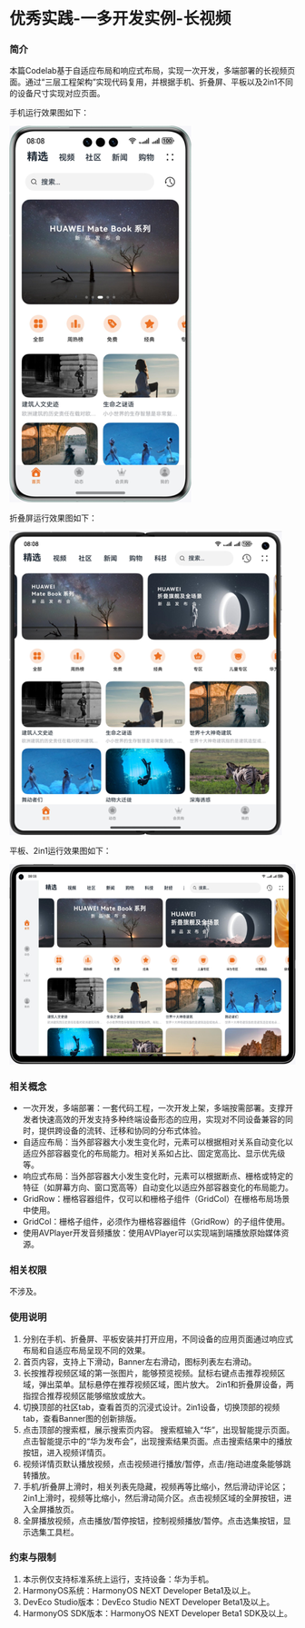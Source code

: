 # 优秀实践-一多开发实例-长视频

### 简介

本篇Codelab基于自适应布局和响应式布局，实现一次开发，多端部署的长视频页面。通过“三层工程架构”实现代码复用，并根据手机、折叠屏、平板以及2in1不同的设备尺寸实现对应页面。

手机运行效果图如下：

![](screenshots/device/phone.png)

折叠屏运行效果图如下：

![](screenshots/device/foldable.png)

平板、2in1运行效果图如下：

![](screenshots/device/tablet.png)

### 相关概念

- 一次开发，多端部署：一套代码工程，一次开发上架，多端按需部署。支撑开发者快速高效的开发支持多种终端设备形态的应用，实现对不同设备兼容的同时，提供跨设备的流转、迁移和协同的分布式体验。
- 自适应布局：当外部容器大小发生变化时，元素可以根据相对关系自动变化以适应外部容器变化的布局能力。相对关系如占比、固定宽高比、显示优先级等。
- 响应式布局：当外部容器大小发生变化时，元素可以根据断点、栅格或特定的特征（如屏幕方向、窗口宽高等）自动变化以适应外部容器变化的布局能力。
- GridRow：栅格容器组件，仅可以和栅格子组件（GridCol）在栅格布局场景中使用。
- GridCol：栅格子组件，必须作为栅格容器组件（GridRow）的子组件使用。
- 使用AVPlayer开发音频播放：使用AVPlayer可以实现端到端播放原始媒体资源。

### 相关权限

不涉及。

### 使用说明

1. 分别在手机、折叠屏、平板安装并打开应用，不同设备的应用页面通过响应式布局和自适应布局呈现不同的效果。
2. 首页内容，支持上下滑动，Banner左右滑动，图标列表左右滑动。
3. 长按推荐视频区域的第一张图片，能够预览视频。鼠标右键点击推荐视频区域，弹出菜单。鼠标悬停在推荐视频区域，图片放大。 2in1和折叠屏设备，两指捏合推荐视频区能够缩放或放大。
4. 切换顶部的社区tab，查看首页的沉浸式设计。2in1设备，切换顶部的视频tab，查看Banner图的创新排版。
5. 点击顶部的搜索框，展示搜索页内容。 搜索框输入“华”，出现智能提示页面。点击智能提示中的“华为发布会”，出现搜索结果页面。点击搜索结果中的播放按钮，进入视频详情页。
6. 视频详情页默认播放视频，点击视频进行播放/暂停，点击/拖动进度条能够跳转播放。
7. 手机/折叠屏上滑时，相关列表先隐藏，视频再等比缩小，然后滑动评论区；2in1上滑时，视频等比缩小，然后滑动简介区。点击视频区域的全屏按钮，进入全屏播放页。
8. 全屏播放视频，点击播放/暂停按钮，控制视频播放/暂停。点击选集按钮，显示选集工具栏。

### 约束与限制

1. 本示例仅支持标准系统上运行，支持设备：华为手机。
2. HarmonyOS系统：HarmonyOS NEXT Developer Beta1及以上。
3. DevEco Studio版本：DevEco Studio NEXT Developer Beta1及以上。
4. HarmonyOS SDK版本：HarmonyOS NEXT Developer Beta1 SDK及以上。
